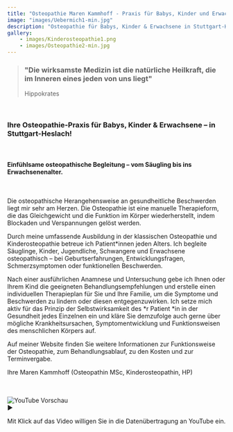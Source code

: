 ```yaml
---
title: "Osteopathie Maren Kammhoff - Praxis für Babys, Kinder und Erwachsene in Stuttgart-Süd"
image: "images/Uebermich1-min.jpg"
description: "Osteopathie für Babys, Kinder & Erwachsene in Stuttgart-Heslach – Zertifizierte Kinderosteopathin Maren Kammhoff. Sanfte Hilfe ab dem ersten Tag."
gallery:
    - images/Kinderosteopathie1.png
    - images/Osteopathie2-min.jpg
---
```

 
> ### "Die wirksamste Medizin ist die natürliche Heilkraft, die im Inneren eines jeden von uns liegt"
>Hippokrates  
<br>  

### Ihre Osteopathie-Praxis für Babys, Kinder & Erwachsene – in Stuttgart-Heslach! 
<br>

#### Einfühlsame osteopathische Begleitung – vom Säugling bis ins Erwachsenenalter.
<br>

Die osteopathische Herangehensweise an gesundheitliche Beschwerden liegt mir sehr am Herzen. Die Osteopathie ist eine manuelle Therapieform, die das Gleichgewicht und die Funktion im Körper wiederherstellt, indem Blockaden und Verspannungen gelöst werden. 

Durch meine umfassende Ausbildung in der klassischen Osteopathie und Kinderosteopathie betreue ich Patient*innen jeden Alters. Ich begleite Säuglinge, Kinder, Jugendliche, Schwangere und Erwachsene osteopathisch – bei Geburtserfahrungen, Entwicklungsfragen, Schmerzsymptomen oder funktionellen Beschwerden.

Nach einer ausführlichen Anamnese und Untersuchung gebe ich Ihnen oder Ihrem Kind die geeigneten Behandlungsempfehlungen und erstelle einen individuellen Therapieplan für Sie und Ihre Familie, um die Symptome und Beschwerden zu lindern oder diesen entgegenzuwirken. Ich setze mich aktiv für das Prinzip der Selbstwirksamkeit des *r Patient *in in der Gesundheit jedes Einzelnen ein und kläre Sie demzufolge auch gerne über mögliche Krankheitsursachen, Symptomentwicklung und Funktionsweisen des menschlichen Körpers auf.

Auf meiner Website finden Sie weitere Informationen zur Funktionsweise der Osteopathie, zum Behandlungsablauf, zu den Kosten und zur Terminvergabe.

Ihre Maren Kammhoff (Osteopathin MSc, Kinderosteopathin,  HP)
<br>
<br>
<br>

<div class="youtube-placeholder" data-ytid="qaxLBXQqyVQ" onclick="loadYoutube(this)">
  <div class="thumbnail">
    <img src="https://img.youtube.com/vi/qaxLBXQqyVQ/hqdefault.jpg" alt="YouTube Vorschau">
    <div class="play-button">▶</div>
  </div>
  <p>Mit Klick auf das Video willigen Sie in die Datenübertragung an YouTube ein.</p>
</div>
